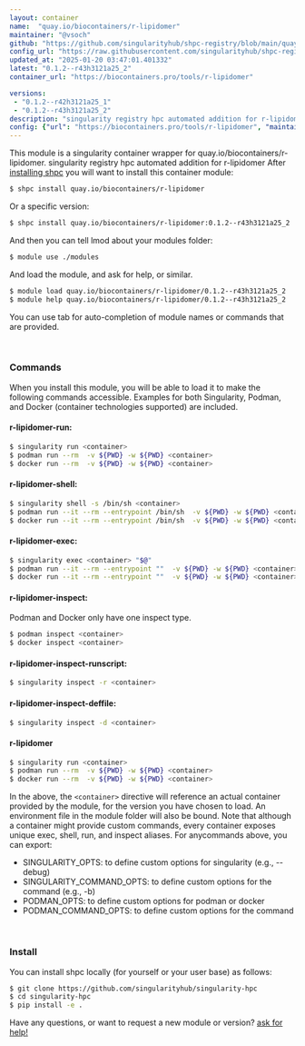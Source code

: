 ```yaml
---
layout: container
name:  "quay.io/biocontainers/r-lipidomer"
maintainer: "@vsoch"
github: "https://github.com/singularityhub/shpc-registry/blob/main/quay.io/biocontainers/r-lipidomer/container.yaml"
config_url: "https://raw.githubusercontent.com/singularityhub/shpc-registry/main/quay.io/biocontainers/r-lipidomer/container.yaml"
updated_at: "2025-01-20 03:47:01.401332"
latest: "0.1.2--r43h3121a25_2"
container_url: "https://biocontainers.pro/tools/r-lipidomer"

versions:
 - "0.1.2--r42h3121a25_1"
 - "0.1.2--r43h3121a25_2"
description: "singularity registry hpc automated addition for r-lipidomer"
config: {"url": "https://biocontainers.pro/tools/r-lipidomer", "maintainer": "@vsoch", "description": "singularity registry hpc automated addition for r-lipidomer", "latest": {"0.1.2--r43h3121a25_2": "sha256:f0d2500f75bf82d262f23c3fc73086c4c885cc5a6852b2ff8c37f60704a11fcb"}, "tags": {"0.1.2--r42h3121a25_1": "sha256:e9f54e4396c121c69b08c720184078828e66b900603b814a33c1fca1b6a25fb2", "0.1.2--r43h3121a25_2": "sha256:f0d2500f75bf82d262f23c3fc73086c4c885cc5a6852b2ff8c37f60704a11fcb"}, "docker": "quay.io/biocontainers/r-lipidomer"}
---
```


This module is a singularity container wrapper for quay.io/biocontainers/r-lipidomer.
singularity registry hpc automated addition for r-lipidomer
After [installing shpc](#install) you will want to install this container module:


```bash
$ shpc install quay.io/biocontainers/r-lipidomer
```

Or a specific version:

```bash
$ shpc install quay.io/biocontainers/r-lipidomer:0.1.2--r43h3121a25_2
```

And then you can tell lmod about your modules folder:

```bash
$ module use ./modules
```

And load the module, and ask for help, or similar.

```bash
$ module load quay.io/biocontainers/r-lipidomer/0.1.2--r43h3121a25_2
$ module help quay.io/biocontainers/r-lipidomer/0.1.2--r43h3121a25_2
```

You can use tab for auto-completion of module names or commands that are provided.

<br>

### Commands

When you install this module, you will be able to load it to make the following commands accessible.
Examples for both Singularity, Podman, and Docker (container technologies supported) are included.

#### r-lipidomer-run:

```bash
$ singularity run <container>
$ podman run --rm  -v ${PWD} -w ${PWD} <container>
$ docker run --rm  -v ${PWD} -w ${PWD} <container>
```

#### r-lipidomer-shell:

```bash
$ singularity shell -s /bin/sh <container>
$ podman run --it --rm --entrypoint /bin/sh  -v ${PWD} -w ${PWD} <container>
$ docker run --it --rm --entrypoint /bin/sh  -v ${PWD} -w ${PWD} <container>
```

#### r-lipidomer-exec:

```bash
$ singularity exec <container> "$@"
$ podman run --it --rm --entrypoint ""  -v ${PWD} -w ${PWD} <container> "$@"
$ docker run --it --rm --entrypoint ""  -v ${PWD} -w ${PWD} <container> "$@"
```

#### r-lipidomer-inspect:

Podman and Docker only have one inspect type.

```bash
$ podman inspect <container>
$ docker inspect <container>
```

#### r-lipidomer-inspect-runscript:

```bash
$ singularity inspect -r <container>
```

#### r-lipidomer-inspect-deffile:

```bash
$ singularity inspect -d <container>
```



#### r-lipidomer

```bash
$ singularity run <container>
$ podman run --rm  -v ${PWD} -w ${PWD} <container>
$ docker run --rm  -v ${PWD} -w ${PWD} <container>
```


In the above, the `<container>` directive will reference an actual container provided
by the module, for the version you have chosen to load. An environment file in the
module folder will also be bound. Note that although a container
might provide custom commands, every container exposes unique exec, shell, run, and
inspect aliases. For anycommands above, you can export:

 - SINGULARITY_OPTS: to define custom options for singularity (e.g., --debug)
 - SINGULARITY_COMMAND_OPTS: to define custom options for the command (e.g., -b)
 - PODMAN_OPTS: to define custom options for podman or docker
 - PODMAN_COMMAND_OPTS: to define custom options for the command

<br>

### Install

You can install shpc locally (for yourself or your user base) as follows:

```bash
$ git clone https://github.com/singularityhub/singularity-hpc
$ cd singularity-hpc
$ pip install -e .
```

Have any questions, or want to request a new module or version? [ask for help!](https://github.com/singularityhub/singularity-hpc/issues)